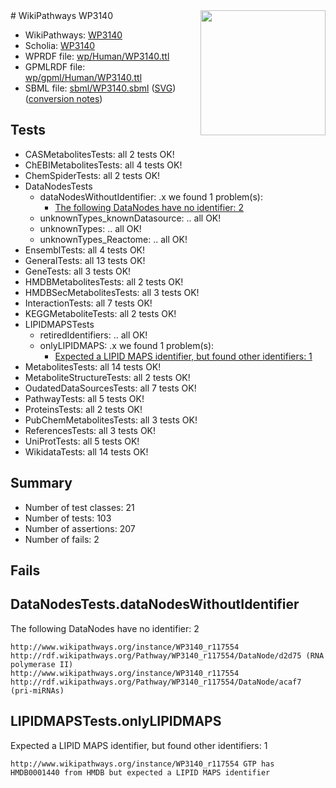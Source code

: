 <img style="float: right; width: 200px" src="../logo.png" />
# WikiPathways WP3140

* WikiPathways: [WP3140](https://identifiers.org/wikipathways:WP3140)
* Scholia: [WP3140](https://scholia.toolforge.org/wikipathways/WP3140)
* WPRDF file: [wp/Human/WP3140.ttl](../wp/Human/WP3140.ttl)
* GPMLRDF file: [wp/gpml/Human/WP3140.ttl](../wp/gpml/Human/WP3140.ttl)
* SBML file: [sbml/WP3140.sbml](../sbml/WP3140.sbml) ([SVG](../sbml/WP3140.svg)) ([conversion notes](../sbml/WP3140.txt))

## Tests
* CASMetabolitesTests: all 2 tests OK!
* ChEBIMetabolitesTests: all 4 tests OK!
* ChemSpiderTests: all 2 tests OK!
* DataNodesTests
    * dataNodesWithoutIdentifier: .x we found 1 problem(s):
        * [The following DataNodes have no identifier: 2](#d2d32fa1)
    * unknownTypes_knownDatasource: .. all OK!
    * unknownTypes: .. all OK!
    * unknownTypes_Reactome: .. all OK!
* EnsemblTests: all 4 tests OK!
* GeneralTests: all 13 tests OK!
* GeneTests: all 3 tests OK!
* HMDBMetabolitesTests: all 2 tests OK!
* HMDBSecMetabolitesTests: all 3 tests OK!
* InteractionTests: all 7 tests OK!
* KEGGMetaboliteTests: all 2 tests OK!
* LIPIDMAPSTests
    * retiredIdentifiers: .. all OK!
    * onlyLIPIDMAPS: .x we found 1 problem(s):
        * [Expected a LIPID MAPS identifier, but found other identifiers: 1](#48cc60b8)
* MetabolitesTests: all 14 tests OK!
* MetaboliteStructureTests: all 2 tests OK!
* OudatedDataSourcesTests: all 7 tests OK!
* PathwayTests: all 5 tests OK!
* ProteinsTests: all 2 tests OK!
* PubChemMetabolitesTests: all 3 tests OK!
* ReferencesTests: all 3 tests OK!
* UniProtTests: all 5 tests OK!
* WikidataTests: all 14 tests OK!


## Summary

* Number of test classes: 21
* Number of tests: 103
* Number of assertions: 207
* Number of fails: 2

## Fails

<a name="d2d32fa1" />

## DataNodesTests.dataNodesWithoutIdentifier

The following DataNodes have no identifier: 2
```
http://www.wikipathways.org/instance/WP3140_r117554 http://rdf.wikipathways.org/Pathway/WP3140_r117554/DataNode/d2d75 (RNA polymerase II)
http://www.wikipathways.org/instance/WP3140_r117554 http://rdf.wikipathways.org/Pathway/WP3140_r117554/DataNode/acaf7 (pri-miRNAs)
```

<a name="48cc60b8" />

## LIPIDMAPSTests.onlyLIPIDMAPS

Expected a LIPID MAPS identifier, but found other identifiers: 1
```
http://www.wikipathways.org/instance/WP3140_r117554 GTP has HMDB0001440 from HMDB but expected a LIPID MAPS identifier
```

